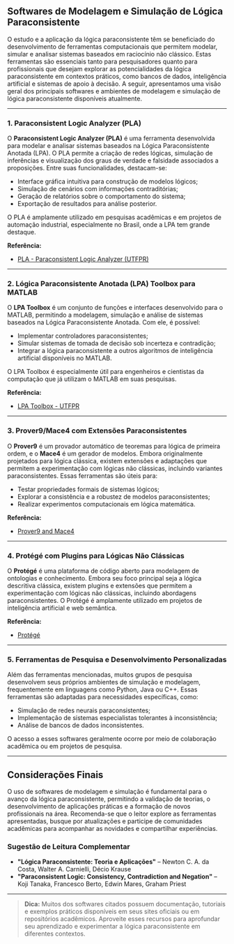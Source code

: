 ## Softwares de Modelagem e Simulação de Lógica Paraconsistente

O estudo e a aplicação da lógica paraconsistente têm se beneficiado do desenvolvimento de ferramentas computacionais que permitem modelar, simular e analisar sistemas baseados em raciocínio não clássico. Estas ferramentas são essenciais tanto para pesquisadores quanto para profissionais que desejam explorar as potencialidades da lógica paraconsistente em contextos práticos, como bancos de dados, inteligência artificial e sistemas de apoio à decisão. A seguir, apresentamos uma visão geral dos principais softwares e ambientes de modelagem e simulação de lógica paraconsistente disponíveis atualmente.

---

### 1. **Paraconsistent Logic Analyzer (PLA)**

O **Paraconsistent Logic Analyzer (PLA)** é uma ferramenta desenvolvida para modelar e analisar sistemas baseados na Lógica Paraconsistente Anotada (LPA). O PLA permite a criação de redes lógicas, simulação de inferências e visualização dos graus de verdade e falsidade associados a proposições. Entre suas funcionalidades, destacam-se:

- Interface gráfica intuitiva para construção de modelos lógicos;
- Simulação de cenários com informações contraditórias;
- Geração de relatórios sobre o comportamento do sistema;
- Exportação de resultados para análise posterior.

O PLA é amplamente utilizado em pesquisas acadêmicas e em projetos de automação industrial, especialmente no Brasil, onde a LPA tem grande destaque.

**Referência:**  
- [PLA - Paraconsistent Logic Analyzer (UTFPR)](https://www.utfpr.edu.br/campus/cp/pesquisa-e-pos-graduacao/laboratorios/lapac/pla)

---

### 2. **Lógica Paraconsistente Anotada (LPA) Toolbox para MATLAB**

O **LPA Toolbox** é um conjunto de funções e interfaces desenvolvido para o MATLAB, permitindo a modelagem, simulação e análise de sistemas baseados na Lógica Paraconsistente Anotada. Com ele, é possível:

- Implementar controladores paraconsistentes;
- Simular sistemas de tomada de decisão sob incerteza e contradição;
- Integrar a lógica paraconsistente a outros algoritmos de inteligência artificial disponíveis no MATLAB.

O LPA Toolbox é especialmente útil para engenheiros e cientistas da computação que já utilizam o MATLAB em suas pesquisas.

**Referência:**  
- [LPA Toolbox - UTFPR](https://www.utfpr.edu.br/campus/cp/pesquisa-e-pos-graduacao/laboratorios/lapac/lpa-toolbox)

---

### 3. **Prover9/Mace4 com Extensões Paraconsistentes**

O **Prover9** é um provador automático de teoremas para lógica de primeira ordem, e o **Mace4** é um gerador de modelos. Embora originalmente projetados para lógica clássica, existem extensões e adaptações que permitem a experimentação com lógicas não clássicas, incluindo variantes paraconsistentes. Essas ferramentas são úteis para:

- Testar propriedades formais de sistemas lógicos;
- Explorar a consistência e a robustez de modelos paraconsistentes;
- Realizar experimentos computacionais em lógica matemática.

**Referência:**  
- [Prover9 and Mace4](https://www.cs.unm.edu/~mccune/prover9/)

---

### 4. **Protégé com Plugins para Lógicas Não Clássicas**

O **Protégé** é uma plataforma de código aberto para modelagem de ontologias e conhecimento. Embora seu foco principal seja a lógica descritiva clássica, existem plugins e extensões que permitem a experimentação com lógicas não clássicas, incluindo abordagens paraconsistentes. O Protégé é amplamente utilizado em projetos de inteligência artificial e web semântica.

**Referência:**  
- [Protégé](https://protege.stanford.edu/)

---

### 5. **Ferramentas de Pesquisa e Desenvolvimento Personalizadas**

Além das ferramentas mencionadas, muitos grupos de pesquisa desenvolvem seus próprios ambientes de simulação e modelagem, frequentemente em linguagens como Python, Java ou C++. Essas ferramentas são adaptadas para necessidades específicas, como:

- Simulação de redes neurais paraconsistentes;
- Implementação de sistemas especialistas tolerantes à inconsistência;
- Análise de bancos de dados inconsistentes.

O acesso a esses softwares geralmente ocorre por meio de colaboração acadêmica ou em projetos de pesquisa.

---

## Considerações Finais

O uso de softwares de modelagem e simulação é fundamental para o avanço da lógica paraconsistente, permitindo a validação de teorias, o desenvolvimento de aplicações práticas e a formação de novos profissionais na área. Recomenda-se que o leitor explore as ferramentas apresentadas, busque por atualizações e participe de comunidades acadêmicas para acompanhar as novidades e compartilhar experiências.

### Sugestão de Leitura Complementar

- **"Lógica Paraconsistente: Teoria e Aplicações"** – Newton C. A. da Costa, Walter A. Carnielli, Décio Krause
- **"Paraconsistent Logic: Consistency, Contradiction and Negation"** – Koji Tanaka, Francesco Berto, Edwin Mares, Graham Priest

---

> **Dica:** Muitos dos softwares citados possuem documentação, tutoriais e exemplos práticos disponíveis em seus sites oficiais ou em repositórios acadêmicos. Aproveite esses recursos para aprofundar seu aprendizado e experimentar a lógica paraconsistente em diferentes contextos.
